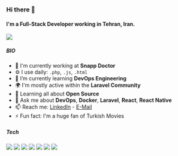
### Hi there 👋

#### I'm a Full-Stack Developer working in Tehran, Iran.
![](https://komarev.com/ghpvc/?username=ajangi&color=0069b4)
##### BIO

- 🏢 I'm currently working at **Snapp Doctor**
- ⚙️ I use daily: `.php`, `.js`, `.html`
- 🌱 I’m currently learning **DevOps Engineering**
- 🌍 I'm mostly active within the **Laravel Community**
- 🌱 Learning all about **Open Source**
- 💬 Ask me about **DevOps**, **Docker**, **Laravel**, **React**, **React Native**
- 📫 Reach me: [LinkedIn](https://www.linkedin.com/in/alireza-jangi-9b280867/) - [E-Mail](mailto:ajangi@hotmail.com)
- ⚡️ Fun fact: I'm a huge fan of Turkish Movies
##### Tech
<p>
  <img src="https://img.shields.io/badge/-PHP-bdc3c7?style=flat&logo=PHP"/>
  <img src="https://img.shields.io/badge/-Laravel-bdc3c7?style=flat&logo=Laravel"/>
  <img src="https://img.shields.io/badge/-Lumen-bdc3c7?style=flat&logo=Lumen"/>
  <img src="https://img.shields.io/badge/-Sypfony-bdc3c7?style=flat&logo=Symfony"/>
  <img src="https://img.shields.io/badge/-React-bdc3c7?style=flat&logo=React"/>
  <img src="https://img.shields.io/badge/-Redux-bdc3c7?style=flat&logo=Redux"/>
  <img src="https://img.shields.io/badge/-ReactNative-bdc3c7?style=flat&logo=React"/>
</p>
<!--
**ajangi/ajangi** is a ✨ _special_ ✨ repository because its `README.md` (this file) appears on your GitHub profile.
Here are some ideas to get you started:

- 🔭 I’m currently working on ...
- 🌱 I’m currently learning ...
- 👯 I’m looking to collaborate on ...
- 🤔 I’m looking for help with ...
- 💬 Ask me about ...
- 📫 How to reach me: ...
- 😄 Pronouns: ...
- ⚡ Fun fact: ...
-->
